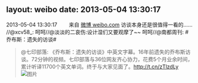 layout: weibo
date: 2013-05-04 13:30:17
---
2013-05-04 13:30:17  &nbsp;&nbsp;&nbsp;&nbsp;&nbsp;&nbsp; 来自 <a href="http://weibo.com/" rel="nofollow">微博 weibo.com</a>
访谈本身还是很值得一看的…… //@xcv58_: 呵呵//@淡淡的二哀伤:设计湿们又要观摩了~~ 呵呵//@南都周刊: #乔布斯：遗失的访谈#
>  @七印部落: 《乔布斯：遗失的访谈》中英文字幕。16年前遗失的乔布斯访谈。72分钟的视频。七印部落与36位网友齐心协力，花费5个月业余时间，累计听译11700个英文单词。终于与大家见面了。http://t.cn/zTlzdLy ​​​
>  ![图片](https://ww1.sinaimg.cn/large/73969acegw1e4b6sx3zuuj207x0bc3yw.jpg)
